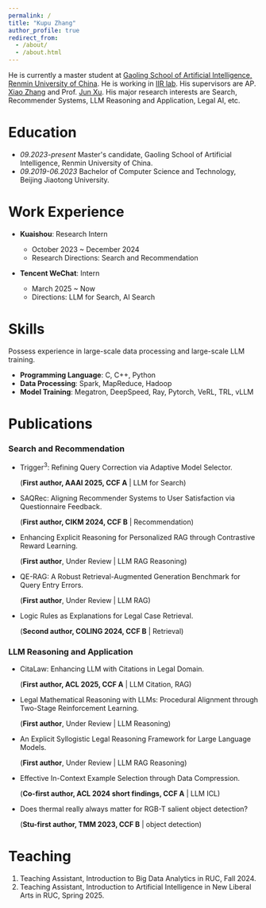 ```yaml
---
permalink: /
title: "Kupu Zhang"
author_profile: true
redirect_from: 
  - /about/
  - /about.html
---
```


He is currently a master student at [Gaoling School of Artificial Intelligence, Renmin University of China](http://ai.ruc.edu.cn/english/index.htm). He is working in [IIR lab](https://ruc-iir-lab.github.io/). His supervisors are AP. [Xiao Zhang](https://scholar.google.com/citations?user=5FZ6wbAAAAAJ&hl=zh-CN&oi=ao) and Prof. [Jun Xu](https://scholar.google.com/citations?user=su14mcEAAAAJ). His major research interests are Search, Recommender Systems, LLM Reasoning and Application, Legal AI, etc. 

Education
======
* *09.2023-present* Master's candidate, Gaoling School of Artificial Intelligence, Renmin University of China.
* *09.2019-06.2023* Bachelor of Computer Science and Technology, Beijing Jiaotong University.

Work Experience
======

- **Kuaishou**: Research Intern
  - October 2023 ~ December 2024
  - Research Directions: Search and Recommendation

- **Tencent WeChat**: Intern
  - March 2025 ~ Now
  - Directions: LLM for Search, AI Search

Skills
======
Possess experience in large-scale data processing and large-scale LLM training.

- **Programming Language**: C, C++, Python
- **Data Processing**: Spark, MapReduce, Hadoop
- **Model Training**: Megatron, DeepSpeed, Ray, Pytorch, VeRL, TRL, vLLM

Publications
============
### Search and Recommendation
* Trigger<sup>3</sup>: Refining Query Correction via Adaptive Model Selector. 

  (**First author, AAAI 2025, CCF A** \| LLM for Search) 

* SAQRec: Aligning Recommender Systems to User Satisfaction via Questionnaire Feedback. 

  (**First author, CIKM 2024, CCF B** \| Recommendation)

* Enhancing Explicit Reasoning for Personalized RAG through Contrastive Reward Learning.

  (**First author**, Under Review \| LLM RAG Reasoning)

* QE-RAG: A Robust Retrieval-Augmented Generation Benchmark for Query Entry Errors. 

  (**First author**, Under Review \| LLM RAG)

* Logic Rules as Explanations for Legal Case Retrieval.

  (**Second author, COLING 2024, CCF B** \| Retrieval)

### LLM Reasoning and Application
* CitaLaw: Enhancing LLM with Citations in Legal Domain. 
  
  (**First author, ACL 2025, CCF A** \| LLM Citation, RAG)

* Legal Mathematical Reasoning with LLMs: Procedural Alignment through Two-Stage Reinforcement Learning. 

  (**First author**, Under Review \| LLM Reasoning) 

* An Explicit Syllogistic Legal Reasoning Framework for Large Language Models.

  (**First author**, Under Review \| LLM RAG Reasoning) 

* Effective In-Context Example Selection through Data Compression. 

  (**Co-first author, ACL 2024 short findings, CCF A** \| LLM ICL)

* Does thermal really always matter for RGB-T salient object detection? 

  (**Stu-first author, TMM 2023, CCF B** \| object detection)

Teaching
======
1. Teaching Assistant, Introduction to Big Data Analytics in RUC, Fall 2024.
2. Teaching Assistant, Introduction to Artificial Intelligence in New Liberal Arts in RUC, Spring 2025.

